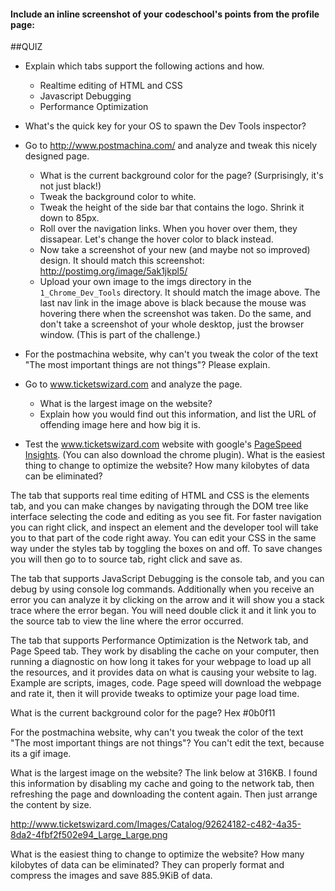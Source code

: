 #### Include an inline screenshot of your codeschool's points from the profile page:

<!-- Modify the Markdown to include your answers. Don't delete the questions! -->

##QUIZ
* Explain which tabs support the following actions and how.
  * Realtime editing of HTML and CSS 
  * Javascript Debugging
  * Performance Optimization 

* What's the quick key for your OS to spawn the Dev Tools inspector?

* Go to http://www.postmachina.com/ and analyze and tweak this nicely designed page.
  * What is the current background color for the page?  (Surprisingly, it's not just black!)
  * Tweak the background color to white.
  * Tweak the height of the side bar that contains the logo.  Shrink it down to 85px.
  * Roll over the navigation links.  When you hover over them, they dissapear.  Let's change the hover color to black instead.
  * Now take a screenshot of your new (and maybe not so improved) design.  It should match this screenshot: http://postimg.org/image/5ak1jkpl5/
  * Upload your own image to the imgs directory in the `1_Chrome_Dev_Tools` directory.  It should match the image above. The last nav link in the image above is black because the mouse was hovering there when the screenshot was taken. Do the same, and don't take a screenshot of your whole desktop, just the browser window. (This is part of the challenge.)

* For the postmachina website, why can't you tweak the color of the text "The most important things are not things"?  Please explain.

* Go to www.ticketswizard.com and analyze the page.  
  * What is the largest image on the website? 
  * Explain how you would find out this information, and list the URL of offending image here and how big it is.

* Test the www.ticketswizard.com website with google's [PageSpeed Insights](http://www.ticketswizard.com/).  (You can also download the chrome plugin).  What is the easiest thing to change to optimize the website?  How many kilobytes of data can be eliminated?

The tab that supports real time editing of HTML and CSS is the elements tab, and you can make changes by navigating through the DOM tree like interface selecting the code and editing as you see fit.  For faster navigation you can right click, and inspect an element and the developer tool will take you to that part of the code right away. You can edit your CSS in the same way under the styles tab by toggling the boxes on and off. To save changes you will then go to to source tab, right click and save as.

The tab that supports  JavaScript Debugging is the console tab, and you can debug by using console log commands. Additionally when you receive an error you can analyze it by clicking on the arrow and it will show you a stack trace where the error began. You will need double click it and it link you to the source tab to view the line where the error occurred.

The tab that supports Performance Optimization is the Network tab, and Page Speed tab. They work by disabling the cache on your computer, then running a diagnostic on how long it takes for your webpage to load up all the resources, and it provides data on what is causing your website to lag. Example are scripts, images, code. Page speed will download the webpage and rate it, then it will provide tweaks to optimize your page load time.



What is the current background color for the page? Hex #0b0f11

For the postmachina website, why can't you tweak the color of the text "The most important things are not things"?  You can't edit the text, because its a gif image.

What is the largest image on the website?  The link below at 316KB. I found this information by disabling my cache and going to the network tab, then refreshing the page and downloading the content again. Then just arrange the content by size.

http://www.ticketswizard.com/Images/Catalog/92624182-c482-4a35-8da2-4fbf2f502e94_Large_Large.png 

What is the easiest thing to change to optimize the website? How many kilobytes of data can be eliminated? They can properly format and compress the images and save  885.9KiB of data.